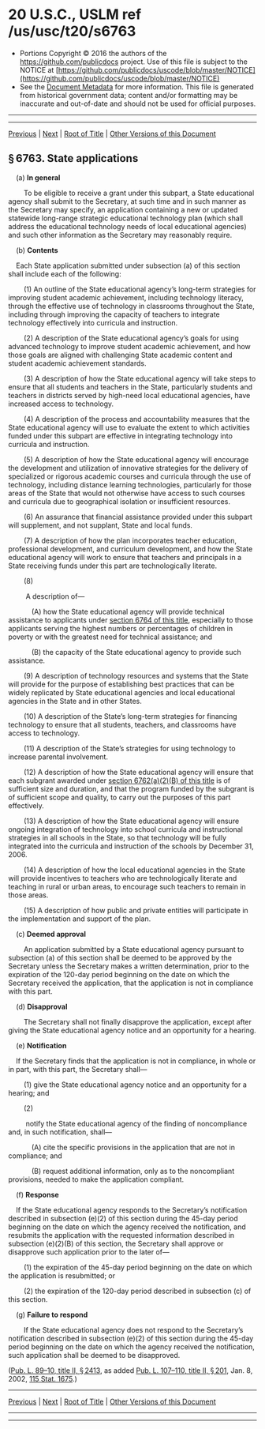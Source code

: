 ---
---

# 20 U.S.C., USLM ref /us/usc/t20/s6763

* Portions Copyright © 2016 the authors of the https://github.com/publicdocs project.
  Use of this file is subject to the NOTICE at [https://github.com/publicdocs/uscode/blob/master/NOTICE](https://github.com/publicdocs/uscode/blob/master/NOTICE)
* See the [Document Metadata](././../../../../../../..//README.md) for more information.
  This file is generated from historical government data; content and/or formatting may be inaccurate and out-of-date and should not be used for official purposes.

----------
----------

[Previous](./../../../../../../..//us/usc/t20/ch70/schII/ptD/spt1/m__us_usc_t20_s6762.md) | [Next](./../../../../../../..//us/usc/t20/ch70/schII/ptD/spt1/m__us_usc_t20_s6764.md) | [Root of Title](./../../../../../../../) | [Other Versions of this Document](https://publicdocs.github.io/go/links?ns=uslm&ref=%2Fus%2Fusc%2Ft20%2Fs6763)

## § 6763. State applications

    (a) __In general__ 

        To be eligible to receive a grant under this subpart, a State educational agency shall submit to the Secretary, at such time and in such manner as the Secretary may specify, an application containing a new or updated statewide long-range strategic educational technology plan (which shall address the educational technology needs of local educational agencies) and such other information as the Secretary may reasonably require.

    (b) __Contents__ 

    Each State application submitted under subsection (a) of this section shall include each of the following:

        (1) An outline of the State educational agency’s long-term strategies for improving student academic achievement, including technology literacy, through the effective use of technology in classrooms throughout the State, including through improving the capacity of teachers to integrate technology effectively into curricula and instruction.

        (2) A description of the State educational agency’s goals for using advanced technology to improve student academic achievement, and how those goals are aligned with challenging State academic content and student academic achievement standards.

        (3) A description of how the State educational agency will take steps to ensure that all students and teachers in the State, particularly students and teachers in districts served by high-need local educational agencies, have increased access to technology.

        (4) A description of the process and accountability measures that the State educational agency will use to evaluate the extent to which activities funded under this subpart are effective in integrating technology into curricula and instruction.

        (5) A description of how the State educational agency will encourage the development and utilization of innovative strategies for the delivery of specialized or rigorous academic courses and curricula through the use of technology, including distance learning technologies, particularly for those areas of the State that would not otherwise have access to such courses and curricula due to geographical isolation or insufficient resources.

        (6) An assurance that financial assistance provided under this subpart will supplement, and not supplant, State and local funds.

        (7) A description of how the plan incorporates teacher education, professional development, and curriculum development, and how the State educational agency will work to ensure that teachers and principals in a State receiving funds under this part are technologically literate.

        (8)

         A description of—

            (A) how the State educational agency will provide technical assistance to applicants under [section 6764 of this title][/us/usc/t20/s6764], especially to those applicants serving the highest numbers or percentages of children in poverty or with the greatest need for technical assistance; and

            (B) the capacity of the State educational agency to provide such assistance.

        (9) A description of technology resources and systems that the State will provide for the purpose of establishing best practices that can be widely replicated by State educational agencies and local educational agencies in the State and in other States.

        (10) A description of the State’s long-term strategies for financing technology to ensure that all students, teachers, and classrooms have access to technology.

        (11) A description of the State’s strategies for using technology to increase parental involvement.

        (12) A description of how the State educational agency will ensure that each subgrant awarded under [section 6762(a)(2)(B) of this title][/us/usc/t20/s6762/a/2/B] is of sufficient size and duration, and that the program funded by the subgrant is of sufficient scope and quality, to carry out the purposes of this part effectively.

        (13) A description of how the State educational agency will ensure ongoing integration of technology into school curricula and instructional strategies in all schools in the State, so that technology will be fully integrated into the curricula and instruction of the schools by December 31, 2006.

        (14) A description of how the local educational agencies in the State will provide incentives to teachers who are technologically literate and teaching in rural or urban areas, to encourage such teachers to remain in those areas.

        (15) A description of how public and private entities will participate in the implementation and support of the plan.

    (c) __Deemed approval__ 

        An application submitted by a State educational agency pursuant to subsection (a) of this section shall be deemed to be approved by the Secretary unless the Secretary makes a written determination, prior to the expiration of the 120-day period beginning on the date on which the Secretary received the application, that the application is not in compliance with this part.

    (d) __Disapproval__ 

        The Secretary shall not finally disapprove the application, except after giving the State educational agency notice and an opportunity for a hearing.

    (e) __Notification__ 

    If the Secretary finds that the application is not in compliance, in whole or in part, with this part, the Secretary shall—

        (1) give the State educational agency notice and an opportunity for a hearing; and

        (2)

         notify the State educational agency of the finding of noncompliance and, in such notification, shall—

            (A) cite the specific provisions in the application that are not in compliance; and

            (B) request additional information, only as to the noncompliant provisions, needed to make the application compliant.

    (f) __Response__ 

    If the State educational agency responds to the Secretary’s notification described in subsection (e)(2) of this section during the 45-day period beginning on the date on which the agency received the notification, and resubmits the application with the requested information described in subsection (e)(2)(B) of this section, the Secretary shall approve or disapprove such application prior to the later of—

        (1) the expiration of the 45-day period beginning on the date on which the application is resubmitted; or

        (2) the expiration of the 120-day period described in subsection (c) of this section.

    (g) __Failure to respond__ 

        If the State educational agency does not respond to the Secretary’s notification described in subsection (e)(2) of this section during the 45-day period beginning on the date on which the agency received the notification, such application shall be deemed to be disapproved.

([Pub. L. 89–10, title II, § 2413][/us/pl/89/10/s2413], as added [Pub. L. 107–110, title II, § 201][/us/pl/107/110/s201], Jan. 8, 2002, [115 Stat. 1675][/us/stat/115/1675].)

----------

[Previous](./../../../../../../..//us/usc/t20/ch70/schII/ptD/spt1/m__us_usc_t20_s6762.md) | [Next](./../../../../../../..//us/usc/t20/ch70/schII/ptD/spt1/m__us_usc_t20_s6764.md) | [Root of Title](./../../../../../../../) | [Other Versions of this Document](https://publicdocs.github.io/go/links?ns=uslm&ref=%2Fus%2Fusc%2Ft20%2Fs6763)

----------
----------

[/us/usc/t20/s6764]: https://publicdocs.github.io/go/links?ns=uslm&ref=%2Fus%2Fusc%2Ft20%2Fs6764
[/us/usc/t20/s6762/a/2/B]: https://publicdocs.github.io/go/links?ns=uslm&ref=%2Fus%2Fusc%2Ft20%2Fs6762%2Fa%2F2%2FB
[/us/pl/89/10/s2413]: https://publicdocs.github.io/go/links?ns=uslm&ref=%2Fus%2Fpl%2F89%2F10%2Fs2413
[/us/pl/107/110/s201]: https://publicdocs.github.io/go/links?ns=uslm&ref=%2Fus%2Fpl%2F107%2F110%2Fs201
[/us/stat/115/1675]: https://publicdocs.github.io/go/links?ns=uslm&ref=%2Fus%2Fstat%2F115%2F1675


